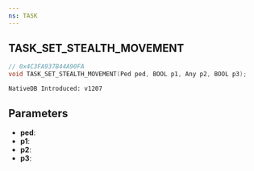 ```yaml
---
ns: TASK
---
```

## TASK_SET_STEALTH_MOVEMENT

```c
// 0x4C3FA937B44A90FA
void TASK_SET_STEALTH_MOVEMENT(Ped ped, BOOL p1, Any p2, BOOL p3);
```

```
NativeDB Introduced: v1207
```

## Parameters
* **ped**:
* **p1**:
* **p2**:
* **p3**:
